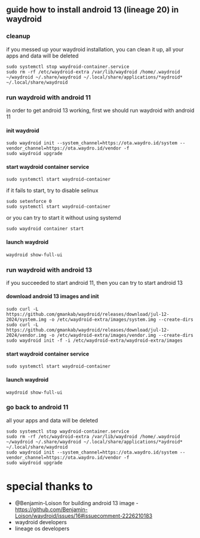 ## guide how to install android 13 (lineage 20) in waydroid


### cleanup

if you messed up your waydroid installation, you can clean it up, all your apps and data will be deleted

```
sudo systemctl stop waydroid-container.service
sudo rm -rf /etc/waydroid-extra /var/lib/waydroid /home/.waydroid ~/waydroid ~/.share/waydroid ~/.local/share/applications/*aydroid* ~/.local/share/waydroid
```

### run waydroid with android 11

in order to get android 13 working, first we should run waydroid with android 11

#### init waydroid

```shell
sudo waydroid init --system_channel=https://ota.waydro.id/system --vendor_channel=https://ota.waydro.id/vendor -f
sudo waydroid upgrade
```

#### start waydroid container service

```shell
sudo systemctl start waydroid-container
```

if it fails to start, try to disable selinux

```shell
sudo setenforce 0
sudo systemctl start waydroid-container
```

or you can try to start it without using systemd

```shell
sudo waydroid container start
```

#### launch waydroid

```shell
waydroid show-full-ui
```

### run waydroid with android 13

if you succeeded to start android 11, then you can try to start android 13

#### download android 13 images and init
```shell
sudo curl -L https://github.com/gmankab/waydroid/releases/download/jul-12-2024/system.img -o /etc/waydroid-extra/images/system.img --create-dirs
sudo curl -L https://github.com/gmankab/waydroid/releases/download/jul-12-2024/vendor.img -o /etc/waydroid-extra/images/vendor.img --create-dirs
sudo waydroid init -f -i /etc/waydroid-extra/waydroid-extra/images
```

#### start waydroid container service

```shell
sudo systemctl start waydroid-container
```

#### launch waydroid

```shell
waydroid show-full-ui
```

### go back to android 11

all your apps and data will be deleted

```shell
sudo systemctl stop waydroid-container.service
sudo rm -rf /etc/waydroid-extra /var/lib/waydroid /home/.waydroid ~/waydroid ~/.share/waydroid ~/.local/share/applications/*aydroid* ~/.local/share/waydroid
sudo waydroid init --system_channel=https://ota.waydro.id/system --vendor_channel=https://ota.waydro.id/vendor -f
sudo waydroid upgrade
```

# special thanks to

- @Benjamin-Loison for building android 13 image - https://github.com/Benjamin-Loison/waydroid/issues/16#issuecomment-2226210183
- waydroid developers
- lineage os developers

